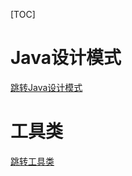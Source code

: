 

[TOC]

# Java设计模式

[跳转Java设计模式](https://github.com/Maben-jm/base-learn/blob/main/JavaDesignPatterns.md)

# 工具类

[跳转工具类](https://github.com/Maben-jm/base-learn/blob/main/JavaCommonUtils.md)